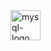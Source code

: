  <img width="48" height="48" src="https://img.icons8.com/color/48/mysql-logo.png" alt="mysql-logo"/>
